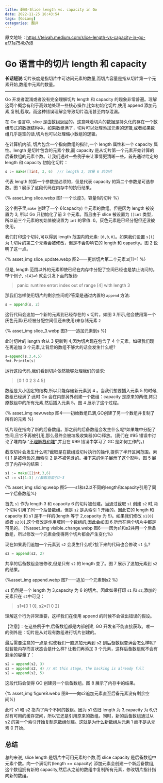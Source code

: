 ```yaml
---
title: 翻译-Slice length vs. capacity in Go
date: 2022-11-25 16:43:54
tags: [GoLang]
categories: 翻译
---
```


原文地址：https://teivah.medium.com/slice-length-vs-capacity-in-go-af71a754b7d8

# Go 语言中的切片 length 和 capacity

<b>长话短说</b>:切片长度是指切片中可访问元素的数量,而切片容量是指从切片第一个元素开始,数组中元素的数量。

---

Go 开发者混淆或者没有完全理解切片 length 和 capacity 的现象非常普遍。理解这两个概念有利于高效地处理一些核心操作,比如初始化切片,使用 append 添加元素,复制,截取。而这种错误理解会导致切片滥用甚至内存泄漏。

在 Go 语言中, slice 是由数组返回的。这意味着切片的数据是持久化的存在一个数组形式的数据结构中。如果数组满了，切片可以处理添加元素的逻辑,或者如果数组几乎是空的话,切片也可以处理缩小数组的逻辑。

在计算机内部, 切片包含一个指向数组的指针,一个 length 属性和一个 capacity 属性。length 是切片包含的元素个数,而 capacity 是从切片第一个元素开始计算的后备数组的元素个数。让我们通过一些例子来让事情更清晰一些。首先通过给定的 length 和 capacity 初始化切片：

```go
s := make([]int, 3, 6)  /// length 3, 容量 6 的切片
```

代表 length 的第一个参数是必须的，但是代表 capacity 的第二个参数是可选参数。图 1 展示了这段代码在内存中的执行结果。

{% asset_img slice.webp 图1-一个长度3，容量6的切片 %}

这个例子里,`make` 创建了一个 6(capacity) 个元素的数组。但是因为 length 被设置为 3, 所以 Go 只初始化了前 3 个元素。而且由于 slice 被设置为 `[]int` 类型，所以前三个元素的初始值被设置为 `int` 的零值: 0。灰色元素是已经分配但还没被使用。

我们打印这个切片,可以得到 length 范围内的元素: `[0,0,0]`。如果我们设置 `s[1]` 为 1,切片的第二个元素会被修改，但是不会影响它的 length 和 capacity。图 2 说明了这一点。

{% asset_img slice_update.webp 图2——更新切片第二个元素:s[1]=1 %}

但是, length 范围以外的元素即使已经在内存中分配了空间已经也是禁止访问的。举个例子, `s[4]=0` 就会引发下面的报错:

> panic: runtime error: index out of range [4] with length 3

那我们怎样使用切片的剩余空间呢?答案是通过内置的 `append` 方法:

```go
s = append(s, 2)
```

这行代码会追加一个新的元素到已经存在的 `s` 切片。如图 3 所示,他会使用第一个灰色元素(已经被分配空间但还未使用)来存储元素 `2`

{% asset_img slice_3.webp 图3——追加元素到s %}

此时切片的 length 会从 3 更新到 4,因为切片现在包含了 4 个元素。如果我们现在再追加 3 个元素,让背后的数组不够大的话会发生什么呢?

```go
s=append(s,3,4,5)
fmt.Println(s)
```

运行这段代码,我们看到切片依然能够处理我们的请求:

> [0 1 0 2 3 4 5]

数组是大小固定的结构,所以只能存储新元素到 4 。当我们想要插入元素 5 的时候,数组已经满了:此时 Go 会在内部另外创建一个数组：capacity 是原来的两倍,拷贝原数组中的所有元素,然后插入元素 5。图 4 展示了这个过程。

{% asset_img new.webp 图4——初始数组已满,GO创建了另一个数组并复制了所有的元素 %}

切片现在指向了新的后备数组。那之前的后备数组会发生什么呢?如果堆中分配了空间,且它不再被引用,那么最终会被垃圾收集器(GC)释放。(我们在 #95 错误中讨论了堆内存:"[不理解栈和堆](https://livebook.manning.com/book/100-go-mistakes-and-how-to-avoid-them/chapter-12/240)",并且在 #99 错误中学习了 GC 是如何工作的。)

截取切片会发生什么呢?截取是在数组或切片执行的操作,提供了半开区间范围。索引 1 是被包含的,而索引 2 是不被包含的。接下来的例子展示了这个影响，图 5 展示了内存中的结果：

```go
s1 := make([]int,3,6)
s2 := s1[1:3] //截取自索引1~3
```

{% asset_img slicing.webp 图5——s1和s2以不同的length和capacity引用了同一个后备数组%}

首先 `s1` 作为 length 3 和 capacity 6 的切片被创建。当通过截取 `s1` 创建 `s2` 时,两个切片引用了同一个后备数组。但是 `s2` 是从索引 1 开始的。因此它的 length 和 capacity 和 s1 是不一样的(length 等于 2,capacity 为 5)。如果我们修改 `s1[0]` 或者 `s2[0]`,这个修改是作用域同一个数组的,因此会如图 6 所示在两个切片中都是可见的。
{%asset_img visible_change.webp 图6——因为s1和s2共用一个后备数组，所以修改一个元素会使得两个切片都会产生变化%}

现在如果我们追加一个元素到 `s2` 会发生什么呢?接下来的代码也会修改 `s1` 么?

```go
s2 = append(s2, 2)
```

共享的后备数组会被修改,但是只有 `s2` 的 length 变了。图 7 展示了追加元素到 `s2` 的结果。

{%asset_img append.webp 图7——追加一个元素到s2 %}

`s1` 仍然是一个 length 为 3,capacity 为 6 的切片。因此如果打印 `s1` 和 `s2`,添加的元素只在 `s2`中可见：

> s1=[0 1 0], s2=[1 0 2]

理解这个行为非常重要，这样我们在使用 append 的时候不会做出错误的假设。

【注意】：在这些例子中,后备数组都是内部创建, GO 开发者不能直接获取。唯一的例外是：切片是从对现有数组进行切片创建的。

最后需要注意的一点是:假使我们一直追加元素到 s2 到后备数组变满会怎么样呢?就智能内存而言状态会是什么样? 让我们再添加 3 个元素，这样后备数组就不会有剩余的容量了：

```go
s2 = append(s2, 3)
s2 = append(s2, 4) // At this stage, the backing is already full
s2 = append(s2, 5)
```

这段代码会使得 GO 创建另一个后备数组。图 8 展示了内存中的结果。

{% asset_img figure8.webp 图8——向s2追加元素直至后备元素没有剩余空间%}

此时 s1 和 s2 指向了两个不同的数组。因为 s1 依旧 length 为 3,capacity 为 6,仍然有可用的缓存空间，所以它还是引用原来的数组。同时，新的后备数组通过从 s2 的第一个索引开始复制原数组创建。这就是为什么新数组从元素 1 而不是从元素 0 开始。

## 总结

总的来说, slice length 是切片中可用元素的个数,而 slice capacity 是后备数组中元素个数。向一个满切片(length == capacity) 添加元素会创建一个新后备数组,这个数组拥有新的 capacity,然后从之前的数组中复制所有元素，修改切片指针指向新的数组。
